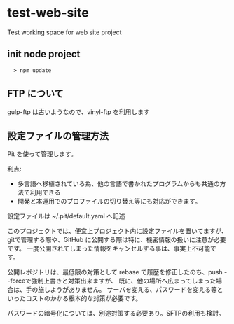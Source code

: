 # test-web-site
Test working space for web site project


## init node project


```
  > npm update
```



## FTP について

gulp-ftp は古いようなので、vinyl-ftp を利用します



## 設定ファイルの管理方法


Pit を使って管理します。

利点:
- 多言語へ移植されている為、他の言語で書かれたプログラムからも共通の方法で利用できる
- 開発と本運用でのプロファイルの切り替え等にも対応ができます。


設定ファイルは ~/.pit/default.yaml へ記述

このプロジェクトでは、便宜上プロジェクト内に設定ファイルを置いてますが、
gitで管理する際や、GitHub に公開する際は特に、機密情報の扱いに注意が必要です。
一度公開されてしまった情報をキャンセルする事は、事実上不可能です。

公開レポジトリは、最低限の対策として
rebase で履歴を修正したのち、push --forceで強制上書きと対策出来ますが、
既に、他の場所へ広まってしまった場合は、手の施しようがありません。
サーバを変える、パスワードを変える等といったコストのかかる根本的な対策が必要です。
  

パスワードの暗号化については、別途対策する必要あり。SFTPの利用も検討。

